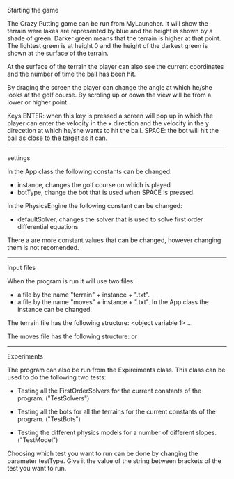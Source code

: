 Starting the game

The Crazy Putting game can be run from MyLauncher.
It will show the terrain were lakes are represented by blue
and the height is shown by a shade of green.
Darker green means that the terrain is higher at that point.
The lightest green is at height 0 and the height 
of the darkest green is shown at the surface of the terrain.

At the surface of the terrain the player can also see 
the current coordinates and the number of time the ball has 
been hit.

By draging the screen the player can change the angle at 
which he/she looks at the golf course.
By scroling up or down the view will be from a lower or 
higher point.

Keys
ENTER: when this key is pressed a screen will pop up in 
which the player can enter the velocity in the x direction 
and the velocity in the y direcetion at which he/she wants 
to hit the ball.
SPACE: the bot will hit the ball as close to the target as 
it can.

------------------------------------------------------------
settings

In the App class the following constants can be changed:
- instance, changes the golf course on which is played
- botType, change the bot that is used when SPACE is pressed

In the PhysicsEngine the following constant can be changed:
- defaultSolver, changes the solver that is used to solve 
  first order differential equations

There a are more constant values that can be changed, 
however changing them is not recomended.

------------------------------------------------------------
Input files

When the program is run it will use two files:
 - a file by the name "terrain" + instance + ".txt".
 - a file by the name "moves" + instance + ".txt".
In the App class the instance can be changed.

The terrain file has the following structure:
<String containing a formula for the height profile>
<kinetic friction coefficient> <static friction coefficient>
<objectType> <object variable 1> ... <object variable n>

The moves file has the following structure:
<x coordinate> <y coordinate>
<velocity in x direction> <velocity in y direction>
or
<x coordinate> <y coordinate>

------------------------------------------------------------
Experiments

The program can also be run from the Expireiments class.
This class can be used to do the following two tests:

- Testing all the FirstOrderSolvers for the current 
  constants of the program. ("TestSolvers")

- Testing all the bots for all the terrains for the current 
  constants of the program. ("TestBots")
  
- Testing the different physics models for a number of 
  different slopes. ("TestModel")
  
Choosing which test you want to run can be done by changing 
the parameter testType. 
Give it the value of the string between brackets of the test
you want to run.